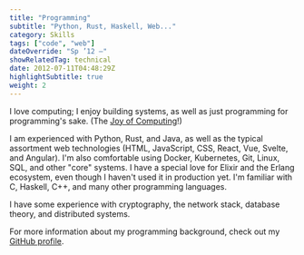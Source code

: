 ```yaml
---
title: "Programming"
subtitle: "Python, Rust, Haskell, Web..."
category: Skills
tags: ["code", "web"]
dateOverride: "Sp ’12 –"
showRelatedTag: technical
date: 2012-07-11T04:48:29Z
highlightSubtitle: true
weight: 2
---
```


I love computing; I enjoy building systems, as well as just programming for programming's sake. (The [Joy of Computing](https://joy.recurse.com)!)

I am experienced with Python, Rust, and Java, as well as the typical assortment web technologies (HTML, JavaScript, CSS, React, Vue, Svelte, and Angular). I'm also comfortable using Docker, Kubernetes, Git, Linux, SQL, and other "core" systems. I have a special love for Elixir and the Erlang ecosystem, even though I haven't used it in production yet. I'm familiar with C, Haskell, C++, and many other programming languages.

I have some experience with cryptography, the network stack, database theory, and distributed systems.

For more information about my programming background, check out my [GitHub profile](https://github.com/milesmcc/).